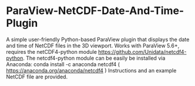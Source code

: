 # ParaView-NetCDF-Date-And-Time-Plugin
A simple user-friendly Python-based ParaView plugin that displays the date and time of NetCDF files in the 3D viewport. Works with ParaView 5.6+, 
requires the netCDF4-python module https://github.com/Unidata/netcdf4-python. 
The netcdf4-python module can be easily be installed via Anaconda: 
conda install -c anaconda netcdf4   ( https://anaconda.org/anaconda/netcdf4 )
Instructions and an example NetCDF file are provided.
